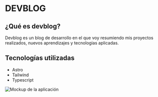 # DEVBLOG

## ¿Qué es devblog?

Devblog es un blog de desarrollo en el que voy resumiendo mis proyectos realizados, nuevos aprendizajes y tecnologias aplicadas.

## Tecnologías utilizadas
- Astro
- Tailwind
- Typescript

![Mockup de la aplicación]('/screenshots/responsive.png')
